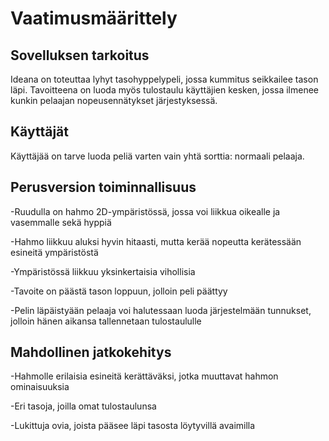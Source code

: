 # Vaatimusmäärittely

## Sovelluksen tarkoitus

Ideana on toteuttaa lyhyt tasohyppelypeli, jossa kummitus seikkailee tason
läpi. Tavoitteena on luoda myös tulostaulu käyttäjien kesken, jossa
ilmenee kunkin pelaajan nopeusennätykset järjestyksessä.

## Käyttäjät

Käyttäjää on tarve luoda peliä varten vain yhtä sorttia: normaali pelaaja.

## Perusversion toiminnallisuus

-Ruudulla on hahmo 2D-ympäristössä, jossa voi liikkua oikealle ja vasemmalle
sekä hyppiä

-Hahmo liikkuu aluksi hyvin hitaasti, mutta kerää nopeutta kerätessään
esineitä ympäristöstä

-Ympäristössä liikkuu yksinkertaisia vihollisia

-Tavoite on päästä tason loppuun, jolloin peli päättyy

-Pelin läpäistyään pelaaja voi halutessaan luoda järjestelmään tunnukset,
jolloin hänen aikansa tallennetaan tulostaululle

## Mahdollinen jatkokehitys

-Hahmolle erilaisia esineitä kerättäväksi, jotka muuttavat hahmon
ominaisuuksia

-Eri tasoja, joilla omat tulostaulunsa

-Lukittuja ovia, joista pääsee läpi tasosta löytyvillä avaimilla
